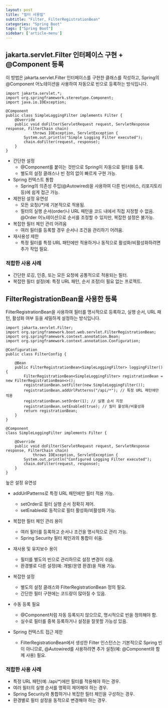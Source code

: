 ```yaml
---
layout: post
title: "필터 사용법"
subtitle: "Filter, FilterRegistrationBean"
categories: "Spring Boot"
tags: ["Spring Boot"]
sidebar: ['article-menu']
---
```


## jakarta.servlet.Filter 인터페이스 구현 + @Component 등록
이 방법은 jakarta.servlet.Filter 인터페이스를 구현한 클래스를 작성하고, Spring의 @Component 어노테이션을 사용하여 자동으로 빈으로 등록하는 방식입니다.
```
import jakarta.servlet.*;
import org.springframework.stereotype.Component;
import java.io.IOException;

@Component
public class SimpleLoggingFilter implements Filter {
    @Override
    public void doFilter(ServletRequest request, ServletResponse response, FilterChain chain)
            throws IOException, ServletException {
        System.out.println("Simple Logging Filter executed");
        chain.doFilter(request, response);
    }
}
```

- 간단한 설정
    - @Component를 붙이는 것만으로 Spring이 자동으로 필터를 등록.
    - 별도의 설정 클래스나 빈 정의 없이 빠르게 구현 가능.
- Spring 컨텍스트 통합
    - Spring의 의존성 주입(@Autowired)을 사용하여 다른 빈(서비스, 리포지토리 등)에 쉽게 접근 가능.
- 제한된 설정 유연성
    - 모든 요청(/*)에 기본적으로 적용됨.
    - 필터의 실행 순서(order)나 URL 패턴을 코드 내에서 직접 지정할 수 없음. @Order 어노테이션으로 순서를 조정할 수 있지만, 복잡한 설정은 불가능.
- 복잡한 필터 체인 관리 어려움
    - 여러 필터를 등록할 경우 순서나 조건을 관리하기 어려움.
- 재사용성 제한
    - 특정 필터를 특정 URL 패턴에만 적용하거나 동적으로 활성화/비활성화하려면 추가 작업 필요.


### 적합한 사용 사례
- 간단한 로깅, 인증, 또는 모든 요청에 공통적으로 적용되는 필터.
- 복잡한 필터 설정(예: 특정 URL 패턴, 순서 조정)이 필요 없는 프로젝트.


## FilterRegistrationBean을 사용한 등록
FilterRegistrationBean을 사용하여 필터를 명시적으로 등록하고, 실행 순서, URL 패턴, 활성화 여부 등을 세밀하게 설정하는 방식입니다.

```
import jakarta.servlet.Filter;
import org.springframework.boot.web.servlet.FilterRegistrationBean;
import org.springframework.context.annotation.Bean;
import org.springframework.context.annotation.Configuration;

@Configuration
public class FilterConfig {

    @Bean
    public FilterRegistrationBean<SimpleLoggingFilter> loggingFilter() {
        FilterRegistrationBean<SimpleLoggingFilter> registrationBean = new FilterRegistrationBean<>();
        registrationBean.setFilter(new SimpleLoggingFilter());
        registrationBean.addUrlPatterns("/api/*"); // 특정 URL 패턴에만 적용
        registrationBean.setOrder(1); // 실행 순서 지정
        registrationBean.setEnabled(true); // 필터 활성화/비활성화
        return registrationBean;
    }
}

@Component
class SimpleLoggingFilter implements Filter {

    @Override
    public void doFilter(ServletRequest request, ServletResponse response, FilterChain chain)
            throws IOException, ServletException {
        System.out.println("Configured Logging Filter executed");
        chain.doFilter(request, response);
    }
}
```


높은 설정 유연성
- addUrlPatterns로 특정 URL 패턴에만 필터 적용 가능.
    - setOrder로 필터 실행 순서 정확히 제어.
    - setEnabled로 동적으로 필터 활성화/비활성화 가능.
- 복잡한 필터 체인 관리 용이
    - 여러 필터를 등록하고 순서나 조건을 명시적으로 관리 가능.
    - Spring Security 필터 체인과의 통합이 쉬움.
- 재사용 및 유지보수 용이
    - 필터를 별도의 빈으로 관리하므로 설정 변경이 쉬움.
    - 환경별로 다른 설정(예: 개발/운영 환경)을 적용 가능.

- 복잡한 설정
    - 별도의 설정 클래스와 FilterRegistrationBean 정의 필요.
    - 간단한 필터 구현에는 코드량이 많아질 수 있음.
- 수동 등록 필요
    - @Component처럼 자동 등록되지 않으므로, 명시적으로 빈을 정의해야 함.
    - 실수로 필터를 중복 등록하거나 설정을 잘못할 가능성 있음.
- Spring 컨텍스트 접근 제한
    - FilterRegistrationBean에서 생성한 Filter 인스턴스는 기본적으로 Spring 빈이 아니므로, @Autowired를 사용하려면 추가 설정(예: @Component와 함께 사용) 필요.

### 적합한 사용 사례
- 특정 URL 패턴(예: /api/*)에만 필터를 적용해야 하는 경우.
- 여러 필터의 실행 순서를 명확히 제어해야 하는 경우.
- Spring Security와 통합하거나 복잡한 필터 체인을 구성하는 경우.
- 환경별로 필터 설정을 동적으로 변경해야 하는 경우.

